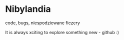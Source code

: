 # Nibylandia
code, bugs, niespodziewane ficzery


It is always xciting to explore something new - github :)
